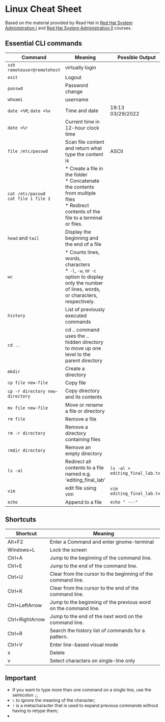 # Linux Cheat Sheet

Based on the material provided by Read Hat in [Red Hat System Administration I](https://www.redhat.com/en/services/training/rh124-red-hat-system-administration-i?section=Overview) and [Red Hat System Administration II](https://www.redhat.com/en/services/training/rh134-red-hat-system-administration-ii) courses.

## Essential CLI commands

Command                     | Meaning      | Possible Output
--------------------------- | -------------|-----------
`ssh remoteuser@remotehost` | virtually login |
`exit`  | Logout |
`passwd`  | Password change |
`whoami` |username |
`date +%R`; `date +%x`| Time and date| 19:13 <br> 03/29/2022
`date +%r` |Current time in 12-hour clock time |
`file /etc/passwd` | Scan file content and return what type the content is | ASCII
`cat /etc/passwd` <br> `cat file 1 file 2` | * Create a file in the folder<br> * Concatenate the contents from multiple files <br> * Redirect contents of the file to a terminal or files. |
`head` and `tail` | Display the beginning and the end of a file |
`wc` | * Counts lines, words, characters <br> * `-l`, `-w`, or `-c` option to display only the number of lines, words, or characters, respectively. |
`history` | List of previously executed commands |
`cd ..` | cd .. command uses the .. hidden directory to move up one level to the parent directory
`mkdir` | Create a directory
`cp file new-file` |Copy file
`cp -r directory new-directory` |Copy directory and its contents
`mv file new-file` | Move or rename a file or directory
`rm file` | Remove a file
`rm -r directory` | Remove a directory containing files
`rmdir directory` | Remove an empty directory
`ls -al` | Redirect all contents to a file named e.g. 'editing_final_lab'| `ls -al > editing_final_lab.txt`
`vim` | edit file using vim | `vim editing_final_lab.txt` 
`echo` | Append to a file | `echo " ---"`

## Shortcuts

Shortcut                     | Meaning
--------------------------- | -------------
Alt+F2  | Enter a Command and enter gnome-terminal
Windows+L  | Lock the screen
Ctrl+A | Jump to the beginning of the command line.
Ctrl+E | Jump to the end of the command line.
Ctrl+U | Clear from the cursor to the beginning of the command line.
Ctrl+K | Clear from the cursor to the end of the command line.
Ctrl+LeftArrow | Jump to the beginning of the previous word on the command line.
Ctrl+RightArrow | Jump to the end of the next word on the command line.
Ctrl+R | Search the history list of commands for a pattern.
Ctrl+V | Enter line-based visual mode
x | Delete
v | Select characters on single-line only

## Important
* If you want to type more than one command on a single line, use the semicolon `;`;
* `\`  to ignore the meaning of the character;
* `!` is a metacharacter that is used to expand previous commands without having to retype them;
*  
